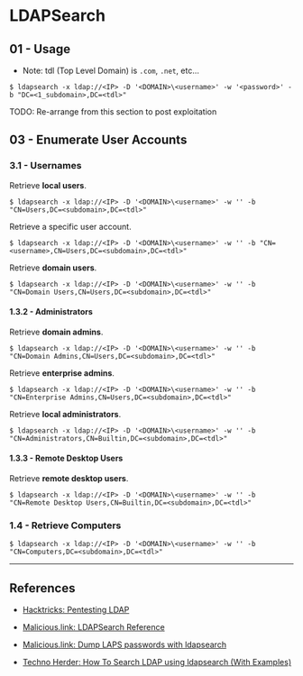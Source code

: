 # LDAPSearch

## 01 - Usage

- Note: tdl (Top Level Domain) is `.com`, `.net`, etc...

`$ ldapsearch -x ldap://<IP> -D '<DOMAIN>\<username>' -w '<password>' -b "DC=<1_subdomain>,DC=<tdl>"`


TODO: Re-arrange from this section to post exploitation

## 03 - Enumerate User Accounts

### 3.1 - Usernames

Retrieve **local users**.

```
$ ldapsearch -x ldap://<IP> -D '<DOMAIN>\<username>' -w '' -b "CN=Users,DC=<subdomain>,DC=<tdl>"
```

Retrieve a specific user account.

```
$ ldapsearch -x ldap://<IP> -D '<DOMAIN>\<username>' -w '' -b "CN=<username>,CN=Users,DC=<subdomain>,DC=<tdl>"
```

Retrieve **domain users**.

```
$ ldapsearch -x ldap://<IP> -D '<DOMAIN>\<username>' -w '' -b "CN=Domain Users,CN=Users,DC=<subdomain>,DC=<tdl>"
```

#### 1.3.2 - Administrators

Retrieve **domain admins**.

```
$ ldapsearch -x ldap://<IP> -D '<DOMAIN>\<username>' -w '' -b "CN=Domain Admins,CN=Users,DC=<subdomain>,DC=<tdl>"
```

Retrieve **enterprise admins**.

```
$ ldapsearch -x ldap://<IP> -D '<DOMAIN>\<username>' -w '' -b "CN=Enterprise Admins,CN=Users,DC=<subdomain>,DC=<tdl>"
```

Retrieve **local administrators**.

```
$ ldapsearch -x ldap://<IP> -D '<DOMAIN>\<username>' -w '' -b "CN=Administrators,CN=Builtin,DC=<subdomain>,DC=<tdl>"
```

#### 1.3.3 - Remote Desktop Users

Retrieve **remote desktop users**.

```
$ ldapsearch -x ldap://<IP> -D '<DOMAIN>\<username>' -w '' -b "CN=Remote Desktop Users,CN=Builtin,DC=<subdomain>,DC=<tdl>"
```

### 1.4 - Retrieve Computers

```
$ ldapsearch -x ldap://<IP> -D '<DOMAIN>\<username>' -w '' -b "CN=Computers,DC=<subdomain>,DC=<tdl>"
```

---
## References

- [Hacktricks: Pentesting LDAP](https://book.hacktricks.xyz/pentesting/pentesting-ldap)

- [Malicious.link: LDAPSearch Reference](https://room362.com/posts/2022/ldapsearch-reference/)

- [Malicious.link: Dump LAPS passwords with ldapsearch](https://room362.com/posts/2017/dump-laps-passwords-with-ldapsearch/)

- [Techno Herder: How To Search LDAP using ldapsearch (With Examples)](https://hack.technoherder.com/how-to-search-ldap-using-ldapsearch-with-examples/)
